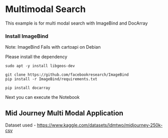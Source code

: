 # Multimodal Search

This example is for multi modal search with ImageBind and DocArray

### Install ImageBind

Note: ImageBind Fails with cartoapi on Debian

Please install the dependency
```
sudo apt -y install libgeos-dev
```
```
git clone https://github.com/facebookresearch/ImageBind
pip install -r ImageBind/requirements.txt
```

```
pip install docarray
```

Next you can execute the Notebook

## Mid Journey Multi Modal Application

Dataset used - https://www.kaggle.com/datasets/ldmtwo/midjourney-250k-csv
